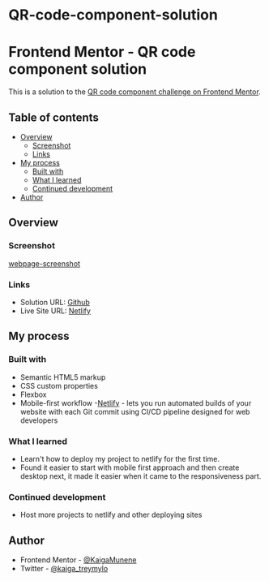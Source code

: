 # QR-code-component-solution
# Frontend Mentor - QR code component solution

This is a solution to the [QR code component challenge on Frontend Mentor](https://www.frontendmentor.io/challenges/qr-code-component-iux_sIO_H).

## Table of contents

- [Overview](#overview)
  - [Screenshot](#screenshot)
  - [Links](#links)
- [My process](#my-process)
  - [Built with](#built-with)
  - [What I learned](#what-i-learned)
  - [Continued development](#continued-development)
- [Author](#author)

## Overview

### Screenshot
[webpage-screenshot](images/qr-code-component-page.netlify.app.jpeg)
### Links
- Solution URL: [Github](https://github.com/KaigaMunene/QR-code-component-solution)
- Live Site URL: [Netlify](https://qr-code-component-page.netlify.app)

## My process

### Built with

- Semantic HTML5 markup
- CSS custom properties
- Flexbox
- Mobile-first workflow
-[Netlify](https://www.netlify.com/) - lets you run automated builds of your website with each Git commit using CI/CD pipeline designed for web developers

### What I learned

- Learn't how to deploy my project to netlify for the first time. 
- Found it easier to start with mobile first approach and then create desktop next, it made it easier when it came to the responsiveness part.

### Continued development
- Host more projects to netlify and other deploying sites

## Author
- Frontend Mentor - [@KaigaMunene](https://www.frontendmentor.io/profile/KaigaMunene)
- Twitter - [@kaiga_treymylo](https://twitter.com/kaiga_treymylo)
